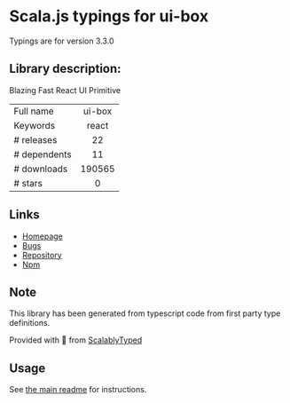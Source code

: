 
# Scala.js typings for ui-box

Typings are for version 3.3.0

## Library description:
Blazing Fast React UI Primitive

|                    |                 |
| ------------------ | :-------------: |
| Full name          | ui-box |
| Keywords           | react |
| # releases         | 22 |
| # dependents       | 11 |
| # downloads        | 190565 |
| # stars            | 0 |

## Links
- [Homepage](https://github.com/segmentio/ui-box#readme)
- [Bugs](https://github.com/segmentio/ui-box/issues)
- [Repository](https://github.com/segmentio/ui-box)
- [Npm](https://www.npmjs.com/package/ui-box)
    


## Note
This library has been generated from typescript code from first party type definitions.

Provided with :purple_heart: from [ScalablyTyped](https://github.com/oyvindberg/ScalablyTyped)

## Usage
See [the main readme](../../readme.md) for instructions.


